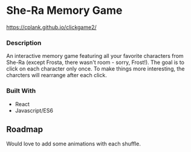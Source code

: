 # She-Ra Memory Game
https://cplank.github.io/clickgame2/

### Description ###

An interactive memory game featuring all your favorite characters from She-Ra (except Frosta, there wasn't room - sorry, Frost!). The goal is to click on each character only once. To make things more interesting, the charcters will rearrange after each click.

### Built With ###
* React
* Javascript/ES6

## Roadmap ##

Would love to add some animations with each shuffle. 
